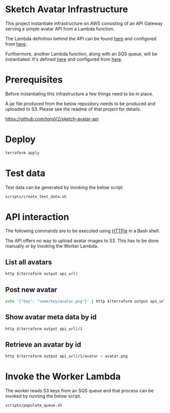 # Sketch Avatar Infrastructure

This project instantiate infrastructure on AWS consisting of an API Gateway serving a simple avatar API from a Lambda function.

The Lambda definition behind the API can be found [here](lambda-api.tf) and configured from [here](vars-lambda_api.tf).

Furthermore, another Lambda function, along with an SQS queue, will be instantiated. It's defined [here](lambda-worker.tf) and configured from [here](vars-lambda_worker.tf).

# Prerequisites
Before instantiating this infrastructure a few things need to be in place.

A jar file produced from the below repository needs to be produced and uploaded to S3. Please see the readme of that project for details.

https://github.com/tonsV2/sketch-avatar-api

# Deploy
```bash
terraform apply
```

# Test data
Test data can be generated by invoking the below script.
```bash
scripts/create_test_data.sh
```

# API interaction
The following commands are to be executed using [HTTPie](https://httpie.io/) in a Bash shell.

The API offers no way to upload avatar images to S3. This has to be done manually or by invoking the Worker Lambda.

## List all avatars
```bash
http $(terraform output api_url)
```

## Post new avatar
```bash
echo '{"key": "some/key/avatar.png"}' | http $(terraform output api_url)
```

## Show avatar meta data by id
```bash
http $(terraform output api_url)/1
```

## Retrieve an avatar by id
```bash
http $(terraform output api_url)/1/avatar > avatar.png
```

# Invoke the Worker Lambda
The worker reads S3 keys from an SQS queue and that process can be invoked by running the below script.
```bash
scripts/populate_queue.sh
```
